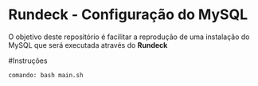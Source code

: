 # Rundeck - Configuração do MySQL

O objetivo deste repositório é facilitar a reprodução de uma instalação do MySQL que será executada através do **Rundeck**

#Instruções

```Exec
comando: bash main.sh
```
